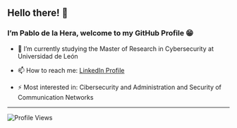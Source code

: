 ## Hello there! 👋 
### I’m Pablo de la Hera, welcome to my GitHub Profile 😁


- 🌱 I’m currently studying the Master of Research in Cybersecurity at Universidad de León

- 📫 How to reach me:
  <a href="https://es.linkedin.com/in/pablo-de-la-hera-martinez-88a3b819a">LinkedIn Profile</a>

- ⚡ Most interested in:
  Cibersecurity and Administration and Security of Communication Networks
  
<hr> 
</hr>

<!---[![Top Langs](https://github-readme-stats.vercel.app/api/top-langs/?username=pdelam01&layout=compact&show_icons=true&theme=tokyonight)](https://github.com/pdelam01/github-readme-stats)-->


![Profile Views](https://komarev.com/ghpvc/?username=pdelam01&color=blue&style=flat)
